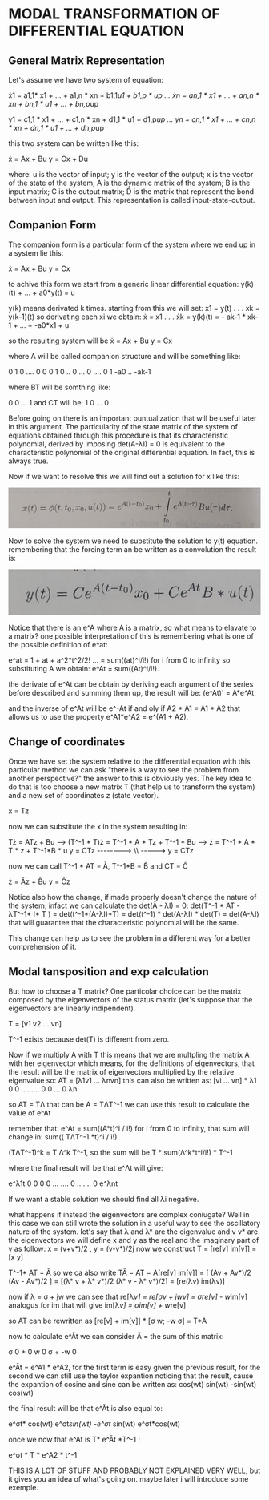 # MODAL TRANSFORMATION OF DIFFERENTIAL EQUATION

## General Matrix Representation
Let's assume we have two system of equation:

ẋ1 = a1,1* x1 + ... + a1,n * xn + b1,1*u1 + b1,p * up 
...
ẋn = an,1 * x1 + ... + an,n * xn + bn,1 * u1 + ... + bn,p*up

y1 = c1,1 * x1 + ... + c1,n * xn + d1,1 * u1 + d1,p*up 
...
yn = cn,1 * x1 + ... + cn,n * xn + dn,1 * u1 + ... + dn,p*up

this two system can be written like this:

ẋ = Ax + Bu
y = Cx + Du

where:
u is the vector of input;
y is the vector of the output;
x is the vector of the state of the system;
A is the dynamic matrix of the system;
B is the input matrix;
C is the output matrix;
D is the matrix that represent the bond between input and output.
This representation is called input-state-output.

## Companion Form
The companion form is a particular form of the system where we end up in a system lie this:

ẋ = Ax + Bu
y = Cx

to achive this form we start from a generic linear differential equation:
y(k)(t) + ... + a0*y(t) = u

y(k) means derivated k times.
starting from this we will set:
x1 = y(t)
.
.
.
xk = y(k-1)(t)
so derivating each xi we obtain:
ẋ = x1
.
.
.
ẋk = y(k)(t) = - ak-1 * xk-1 + ... + -a0*x1 + u

so the resulting system will be 
ẋ = Ax + Bu
y = Cx 

where A will be called companion structure and will be something like:

0 1 0 .... 0
0 0 1 0 .. 0
...
0  ....  0 1
-a0 .. -ak-1

where BT will be somthing like:

0 0 ... 1
and CT will be:
1 0 ... 0

Before going on there is an important puntualization that will be useful later in this argument. 
The particularity of the state matrix of the system of equations obtained through this procedure is that its characteristic polynomial, derived by imposing det(A-λI) = 0 is equivalent to the characteristic polynomial of the original differential equation.
In fact, this is always true.

Now if we want to resolve this we will find out a solution for x like this:

<img src="images/form1.jpg" alt="Form 1" style="display:inline-block; margin-right:10px;">

Now to solve the system we need to substitute the solution to y(t) equation. remembering that the forcing term an be written as a convolution the result is:

<img src="images/form2.jpg" alt="Form 1" style="display:inline-block; margin-right:10px;">

Notice that there is an e^A where A is a matrix, so what means to  elavate to a matrix? one possible interpretation of this is remembering what is one of the possible definition of e^at:

e^at = 1 + at + a^2*t^2/2! ... = sum((at)^i/i!) for i from 0 to infinity
so substituting A we obtain: e^At = sum((At)^i/i!).

the derivate of e^At can be obtain by deriving each argument of the series before described and summing them up, the result will be: (e^At)' = A*e^At.

and the inverse of e^At will be e^-At if and oly if A2 * A1 = A1 * A2 that allows us to use the property e^A1*e^A2 = e^(A1 + A2).



## Change of coordinates
Once we have set the system relative to the differential equation with this particular method we can ask "there is a way to see the problem from another perspective?"
the answer to this is obviously yes. The key idea to do that is too choose a new matrix T (that help us to transform the system) and a new set of coordinates z (state vector).

x = Tz

now we can substitute the x in the system resulting in:

Tż = ATz + Bu --> (T^-1 * T)ż = T^-1 * A * Tz + T^-1 * Bu --> ż = T^-1 * A * T * z + T^-1*B * u
y = CTz --------> \\\ -----> y = CTz

now we can call T^-1 * AT = Ã, T^-1*B = B̃ and CT = C̃

ż = Ãz + B̃u
y = C̃z

Notice also how the change, if made properly doesn't change the nature of the system, infact we can calculate the det(Ã - λI) = 0:
det(T^-1 * AT - λT^-1* I* T ) = det(t^-1*(A-λI)*T) = det(t^-1) * det(A-λI) * det(T) = det(A-λI) 
that will guarantee that the characteristic polynomial will be the same.

This change can help us to see the problem in a different way for a better comprehension of it.

## Modal tansposition and exp calculation
But how to choose a T matrix? One particolar choice can be the matrix composed by the eigenvectors of the status matrix (let's suppose that the eigenvectors are linearly indipendent).

T = [v1 v2 ... vn]

T^-1 exists because  det(T) is different from zero.

Now if we multiply A with T this means that we are multpling the matrix A with her eigenvector which means, for the definitions of eigenvectors, that the result will be the matrix of eigenvectors multiplied by the relative eigenvalue so:
AT = [λ1v1 ... λnvn] 
this can also be written as:
[vi ... vn] * λ1 0 0 ....
              ....
              0 0 ... 0 λn  

so AT = TΛ that can be A = TΛT^-1 we can use this result to calculate the value of e^At

remember that: e^At = sum((A*t)^i / i!) for i from 0 to infinity, that sum will change in: sum(( TΛT^-1 *t)^i / i!)

(TΛT^-1)^k = T Λ^k T^-1, so the sum will be T * sum(Λ^k*t^i/i!)  * T^-1

where the final result will be that e^Λt will give:

e^λ1t 0 0 0 0 ...
....
0 ....... 0 e^λnt 

If we want a stable solution we should find all λi negative.

what happens if instead the eigenvectors are complex coniugate? Well in this case we can still wrote the solution in a useful way to see the oscillatory nature of the system.
let's say that λ and λ* are the eigenvalue and v v* are the eigenvectors we will define x and y as the real and the imaginary part of v as follow:
x = (v+v*)/2  ,  y = (v-v*)/2j 
now we construct T = [re[v] im[v]] = [x y]

T^-1* AT = Ã so we ca also write TÃ = AT = A[re[v] im[v]] = [ (Av + Av*)/2  (Av - Av*)/2 ] =  [(λ* v + λ* v*)/2  (λ* v - λ* v*)/2] = [re(λv)  im(λv)]

now if λ = σ + jw we can see that re[λ*v] = re[σv + jwv] = σre[v] - w*im[v]
analogus for im that will give im[λ*v] = σim[v] + w*re[v]

so AT can be rewritten as [re[v] + im[v]] *  [σ  w; -w  σ] = T*Ã
                                            
now to calculate e^Ãt we can consider Ã = the sum of this matrix:

σ 0   +   0 w
0 σ   +  -w 0

e^Ãt = e^A1 * e^A2, for the first term is easy given the previous result, for the second we can still use the taylor expantion noticing that the result, cause the expantion of cosine and sine can be written as:
cos(wt)   sin(wt)
-sin(wt)  cos(wt)

the final result will be that e^Ãt is also equal to:

e^σt* cos(wt)   e^σt*sin(wt)
-e^σt* sin(wt)  e^σt*cos(wt)

once we now that e^At is T* e^Ãt *T^-1 :

e^σt * T * e^A2 * t^-1


THIS IS A LOT OF STUFF AND PROBABLY NOT EXPLAINED VERY WELL, but it gives you an idea of what's going on.
maybe later i will introduce some exemple.